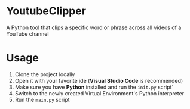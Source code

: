 # YoutubeClipper
A Python tool that clips a specific word or phrase across all videos of a YouTube channel

# Usage
1. Clone the project locally
2. Open it with your favorite ide (**Visual Studio Code** is recommended)
3. Make sure you have **Python** installed and run the `init.py` script`
4. Switch to the newly created Virtual Environment's Python interpreter
5. Run the `main.py` script